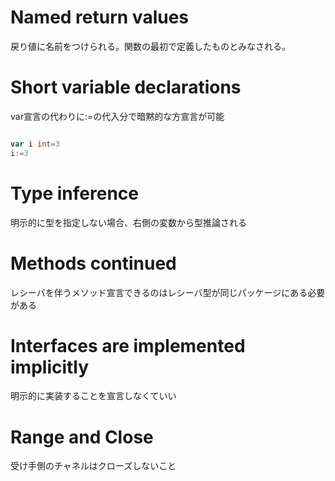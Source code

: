 # Named return values

戻り値に名前をつけられる。関数の最初で定義したものとみなされる。

# Short variable declarations

var宣言の代わりに:=の代入分で暗黙的な方宣言が可能

```go

var i int=3
i:=3
```

# Type inference

明示的に型を指定しない場合、右側の変数から型推論される

# Methods continued

レシーバを伴うメソッド宣言できるのはレシーバ型が同じパッケージにある必要がある

# Interfaces are implemented implicitly

明示的に実装することを宣言しなくていい

# Range and Close

受け手側のチャネルはクローズしないこと